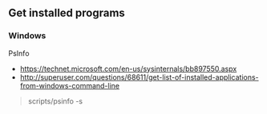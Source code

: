 ## Get installed programs

### Windows

PsInfo

* https://technet.microsoft.com/en-us/sysinternals/bb897550.aspx
* http://superuser.com/questions/68611/get-list-of-installed-applications-from-windows-command-line

> scripts/psinfo -s